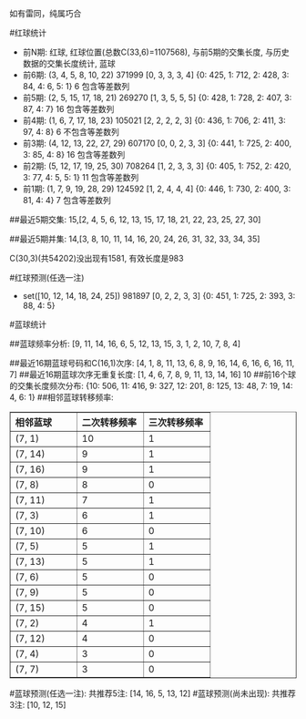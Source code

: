 <!-- 
.. title: 双色球2014070期(2014-06-22)数据分析报告
.. slug: slott-2014070-2014-06-22-report
.. date: 2014-06-23 08:00:00 UTC+08:00
.. tags: Lottery
.. link: 
.. description: 
.. type: text
-->

如有雷同，纯属巧合

<!-- TEASER_END-->

#红球统计

- 前N期: 红球, 红球位置(总数C(33,6)=1107568), 与前5期的交集长度, 与历史数据的交集长度统计, 蓝球
- 前6期: (3, 4, 5, 8, 10, 22) 371999 [0, 3, 3, 3, 4] {0: 425, 1: 712, 2: 428, 3: 84, 4: 6, 5: 1} 6 包含等差数列
- 前5期: (2, 5, 15, 17, 18, 21) 269270 [1, 3, 5, 5, 5] {0: 428, 1: 728, 2: 407, 3: 87, 4: 7} 16 包含等差数列
- 前4期: (1, 6, 7, 17, 18, 23) 105021 [2, 2, 2, 2, 3] {0: 436, 1: 706, 2: 411, 3: 97, 4: 8} 6 不包含等差数列
- 前3期: (4, 12, 13, 22, 27, 29) 607170 [0, 0, 2, 3, 3] {0: 441, 1: 725, 2: 400, 3: 85, 4: 8} 16 包含等差数列
- 前2期: (5, 12, 17, 19, 25, 30) 708264 [1, 2, 3, 3, 3] {0: 405, 1: 752, 2: 420, 3: 77, 4: 5, 5: 1} 11 包含等差数列
- 前1期: (1, 7, 9, 19, 28, 29) 124592 [1, 2, 4, 4, 4] {0: 446, 1: 730, 2: 400, 3: 81, 4: 4} 7 包含等差数列

##最近5期交集:
15,[2, 4, 5, 6, 12, 13, 15, 17, 18, 21, 22, 23, 25, 27, 30]

##最近5期并集:
14,[3, 8, 10, 11, 14, 16, 20, 24, 26, 31, 32, 33, 34, 35]

C(30,3)(共54202)没出现有1581, 
有效长度是983

#红球预测(任选一注)

- set([10, 12, 14, 18, 24, 25]) 981897 [0, 2, 2, 3, 3] {0: 451, 1: 725, 2: 393, 3: 88, 4: 5}

#蓝球统计

##蓝球频率分析:
[9, 11, 14, 16, 6, 5, 12, 13, 15, 3, 1, 2, 10, 7, 8, 4]

##最近16期蓝球号码和C(16,1)次序:
[4, 1, 8, 11, 13, 6, 8, 9, 16, 14, 6, 16, 6, 16, 11, 7]
##最近16期蓝球次序无重复长度:
[1, 4, 6, 7, 8, 9, 11, 13, 14, 16] 10
##前16个球的交集长度频次分布:
{10: 506, 11: 416, 9: 327, 12: 201, 8: 125, 13: 48, 7: 19, 14: 4, 6: 1}
##相邻蓝球转移频率:
<table border="1" class="table table-striped dataframe">
  <thead>
    <tr style="text-align: left;">
      <th style="min-width: 100px;">相邻蓝球</th>
      <th style="min-width: 100px;">二次转移频率</th>
      <th style="min-width: 100px;">三次转移频率</th>
    </tr>
  </thead>
  <tbody>
    <tr>
      <td>  (7, 1)</td>
      <td> 10</td>
      <td> 1</td>
    </tr>
    <tr>
      <td> (7, 14)</td>
      <td>  9</td>
      <td> 1</td>
    </tr>
    <tr>
      <td> (7, 16)</td>
      <td>  9</td>
      <td> 1</td>
    </tr>
    <tr>
      <td>  (7, 8)</td>
      <td>  8</td>
      <td> 0</td>
    </tr>
    <tr>
      <td> (7, 11)</td>
      <td>  7</td>
      <td> 1</td>
    </tr>
    <tr>
      <td>  (7, 3)</td>
      <td>  6</td>
      <td> 1</td>
    </tr>
    <tr>
      <td> (7, 10)</td>
      <td>  6</td>
      <td> 0</td>
    </tr>
    <tr>
      <td>  (7, 5)</td>
      <td>  5</td>
      <td> 1</td>
    </tr>
    <tr>
      <td> (7, 13)</td>
      <td>  5</td>
      <td> 1</td>
    </tr>
    <tr>
      <td>  (7, 6)</td>
      <td>  5</td>
      <td> 0</td>
    </tr>
    <tr>
      <td>  (7, 9)</td>
      <td>  5</td>
      <td> 0</td>
    </tr>
    <tr>
      <td> (7, 15)</td>
      <td>  5</td>
      <td> 0</td>
    </tr>
    <tr>
      <td>  (7, 2)</td>
      <td>  4</td>
      <td> 1</td>
    </tr>
    <tr>
      <td> (7, 12)</td>
      <td>  4</td>
      <td> 0</td>
    </tr>
    <tr>
      <td>  (7, 4)</td>
      <td>  3</td>
      <td> 0</td>
    </tr>
    <tr>
      <td>  (7, 7)</td>
      <td>  3</td>
      <td> 0</td>
    </tr>
  </tbody>
</table>
#蓝球预测(任选一注):
共推荐5注: [14, 16, 5, 13, 12]
#蓝球预测(尚未出现):
共推荐3注: [10, 12, 15]

